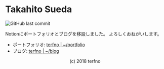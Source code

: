 # Takahito Sueda
![GitHub last commit](https://img.shields.io/github/last-commit/terfno/terfno.github.io)

<style>
    .c{
        text-align:center;
    }
</style>
<link rel="icon" href="https://s.gravatar.com/avatar/2fda10ff8dccf267309cb551841e96c0?s=512">
<title>Terfno Desk</title>

Notionにポートフォリオとブログを移設しました。
よろしくおねがいします。
* ポートフォリオ: [terfno | ~/portfolio](https://www.notion.so/portfolio-d961fcb78d6443d8ad6a837b26107fb9)
* ブログ: [terfno | ~/blog](https://www.notion.so/blog-2c7b349f58d84aada4f2dee5d04df44e)
<div class="c">(c) 2018 terfno</div>
